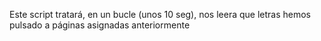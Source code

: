 Este script tratará, en un bucle (unos 10 seg), nos leera que letras hemos pulsado a páginas asignadas anteriormente
